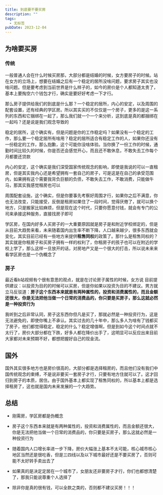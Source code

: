 ```yaml
---
title: 到底要不要买房
description: ""
tags:
  - 无标签
pubDate: 2023-12-04
---
```



## 为啥要买房



### 传统



一般普通人会在什么时候买房那，大部分都是结婚的时候，女方要房子的时候。站在女方的立场上，想要在结婚之后有一个稳定的居所没啥问题，要求房子其实也没啥问题。但是要考虑到当前世界是什么样子的，如今的房价是个人都知道太贵了，基本上要掏空六个钱包才行，确实是要好好考虑一下才行。



那么房子提供给我们的到底是什么那？一个稳定的居所，内心的安定，以及周围的配套设置，还有经典的学区房。所以其实买的不仅仅是一个房子，更多的是这一系列的东西和它捆绑在一起了，那么我们就一个一个来分析，这到底是真的都捆绑在一起吗？还是说是我们观念导致的



稳定的居所，这个确实有，但是问题是你的工作稳定吗？如果没有一个稳定的工作，那么要一个稳定居所有啥用？稳定的居所适合有稳定工作的人，如果你还没有一份稳定的工作，那么抱歉，这个可能你没啥体验。当你换了一份工作的时候，通勤时间比较久的时候，你是否还会感觉开心，而且还不敢休息，不敢失去工作每个月都要还贷款



内心的安定，这个确实是我们深受国家传统观念的影响，即使是我说的可以一直租房，但是其实我内心还是希望拥有一套自己的房子，可是这是在自己的承受范围内，如果拥有这个需要我背负巨额的负债，不敢失去工作，不敢消费，只能做牛马，那其实我感觉租房也可以



周围配套设施，这个确实，但是你要事先考察好周围才行，如果你之后不满意，你也无法改变，只能接受，反倒是租房如果住了一段时间，觉得厌倦了，就可以换个地方，只是搬家比较麻烦，但是现在这个时代，只要你愿意付钱，就会有专门的公司来承接这种服务，直接找房子即可



学区房，在国内好多人买房子的一大重要原因就是房子是和附近学校绑定的，但是从目前大趋势来看，未来随着国内出生率不断下降，人口越来越少，很多东西就会变化，其实目前已经有一些地方来提供**租售同权**的政策了。那什么是租售同权的？其实就是你租房子和买房子拥有一样的权利了，你租房子的孩子也可以在附近的学校上学了，那么这样一旦放开的话，对房地产又是一个很大的打击，所以说未来来看学区房也是一个伪概念了



### 房子



最近看b站视频有个很有意思的观点，就是在讨论房子属性的时候，女方说 目前提供建议：以投资为目的的时候可以买房，但是你如果以投资为目的不建议。男方就立马反驳道：**房子这个东西本来就是有两种属性的，投资和消费属性的，而且金额还很大，你是无法把他当做一个日常的消费品的，你只要是买房子，那么这就必然是一种投资行为**



我听到之后非常认同，房子这东西你但凡是买了，那就必然是一种投资行为，这是无法避免的，即使你嘴上不承认。其实过去的几十年中，那么多人为啥有了钱都买了房子，他们都觉得稳定，稳定的什么？稳定增值啊，但是到如今这个时间点就不太行了，房价大部分都在下跌，好多人都在降价出手了，这明显可以反应出来目前大家都对未来预期不好，都想把握好自己的现金流。



## 国外



国外其实很多地方也是房价很高的，大部分都是选择租房的，而且他们没有我们中国传统观念的束缚，不是说非要买一套房子才行，只要有地方住就可以了。这才回归到房子的本质，居住。由于国外基本上都实现了租售同权的，所以基本上都是选择租房了，这也就是国内未来发展的一个大趋势。



## 总结



- 刚需房，学区房都是伪概念

- 房子这个东西本来就是有两种属性的，投资和消费属性的，而且金额还很大，你是无法把他当做一个日常的消费品的，你只要是买房子，那么这就必然是一种投资行为

- 随着国内人口增长率进一步下降，房价大幅涨上基本不太可能，核心城市核心地区当然还是很吃香，但是三四线以及以下城市最好还是不要买房了，否则可能不太好转手卖出去了

- 如果真的是决定定居在一个城市了，女朋友还非要房子才行，你们也都想清楚了，那我只能说尊重个人选择了

- 除非你是真的很有钱，可以全款之类的，否则都不建议买房！！！
